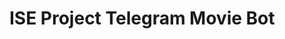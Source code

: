 # ISE Project Telegram Movie Bot
<!-- 
![alt text](https://github.com/adam-p/markdown-here/raw/master/src/common/images/icon48.png "Logo Title Text 1")
 -->